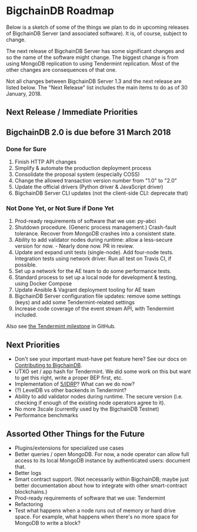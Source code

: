 # BigchainDB Roadmap

Below is a sketch of some of the things we plan to do in upcoming releases of BigchainDB Server (and associated software). It is, of course, subject to change.

The next release of BigchainDB Server has some significant changes and so the name of the software might change. The biggest change is from using MongoDB replication to using Tendermint replication. Most of the other changes are consequences of that one.

Not all changes between BigchainDB Server 1.3 and the next release are listed below. The "Next Release" list includes the main items to do as of 30 January, 2018.

## Next Release / Immediate Priorities
## BigchainDB 2.0 is due before 31 March 2018

### Done for Sure

1. Finish HTTP API changes
1. Simplify & automate the production deployment process
1. Consolidate the proposal system (especially COSS)
1. Change the allowed transaction version number from "1.0" to "2.0"
1. Update the official drivers (Python driver & JavaScript driver)
1. BigchainDB Server CLI updates (not the client-side CLI: deprecate that)

### Not Done Yet, or Not Sure if Done Yet

1. Prod-ready requirements of software that we use: py-abci
1. Shutdown procedure. (Generic process management.) Crash-fault tolerance.
   Recover from MongoDB crashes into a consistent state.
1. Ability to add validator nodes during runtime: allow a less-secure version for now. - Nearly done now. PR in review.
1. Update and expand unit tests (single-node). Add four-node tests. Integration tests using network driver.
   Run all test on Travis CI, if possible.
1. Set up a network for the AE team to do some performance tests.
1. Standard process to set up a local node for development & testing, using Docker Compose
1. Update Ansible & Vagrant deployment tooling for AE team
1. BigchainDB Server configuration file updates: remove some settings (keys)
   and add some Tendermint-related settings
1. Increase code coverage of the event stream API, with Tendermint included.

Also see [the Tendermint milestone](https://github.com/bigchaindb/bigchaindb/milestone/16) in GitHub.

## Next Priorities

- Don't see your important must-have pet feature here? See our docs on [Contributing to BigchainDB](https://github.com/bigchaindb/bigchaindb/pull/2119).
- UTXO set / app hash for Tendermint. We did some work on this but want to get this right, write a proper BEP first, etc.
- Implementation of [5/IDRP](https://github.com/bigchaindb/BEPs/pull/13)? What can we do now?
- (?) LevelDB vs other backends in Tendermint?
- Ability to add validator nodes during runtime. The secure version (i.e. checking if enough of the existing node operators agree to it).
- No more 3scale (currently used by the BigchainDB Testnet)
- Performance benchmarks

## Assorted Other Things for the Future

- Plugins/extensions for specialized use cases
- Better queries / open MongoDB. For now, a node operator can allow full access to its local MongoDB instance by authenticated users: document that.
- Better logs
- Smart contract support. (Not necessarily within BigchainDB; maybe just better documentation about how to integrate with other smart-contract blockchains.)
- Prod-ready requirements of software that we use: Tendermint
- Refactoring
- Test what happens when a node runs out of memory or hard drive space.
  For example, what happens when there's no more space for MongoDB to write a block?
